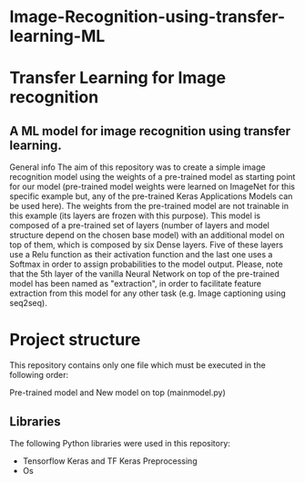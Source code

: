 # Image-Recognition-using-transfer-learning-ML

# Transfer Learning for Image recognition
## A ML model for image recognition using transfer learning.

General info
The aim of this repository was to create a simple image recognition model using the weights of a pre-trained model as starting point for our model (pre-trained model weights were learned on ImageNet for this specific example but, any of the pre-trained Keras Applications Models can be used here). The weights from the pre-trained model are not trainable in this example (its layers are frozen with this purpose). This model is composed of a pre-trained set of layers (number of layers and model structure depend on the chosen base model) with an additional model on top of them, which is composed by six Dense layers. Five of these layers use a Relu function as their activation function and the last one uses a Softmax in order to assign probabilities to the model output. Please, note that the 5th layer of the vanilla Neural Network on top of the pre-trained model has been named as "extraction", in order to facilitate feature extraction from this model for any other task (e.g. Image captioning using seq2seq).

# Project structure
This repository contains only one file which must be executed in the following order:

Pre-trained model and New model on top (mainmodel.py)

## Libraries
The following Python libraries were used in this repository:

* Tensorflow Keras and TF Keras Preprocessing
* Os
